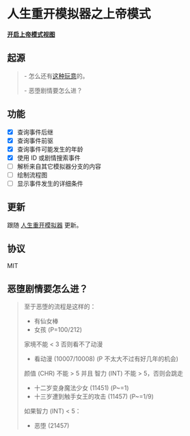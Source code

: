 # 人生重开模拟器之上帝模式

[**开启上帝模式视图**](https://lrgod.outv.im/)

## 起源

> \- 怎么还有[这种玩意](https://github.com/VickScarlet/lifeRestart/blob/4d22567ad44f52ed09018f8a5b357c4c45ea943e/data/events.json#L11333-L11339)的。
>
> \- 恶堕剧情要怎么进？

## 功能
* [x] 查询事件后继
* [x] 查询事件前驱
* [x] 查询事件可能发生的年龄
* [x] 使用 ID 或剧情搜索事件
* [ ] 解析来自其它模拟器分支的内容
* [ ] 绘制流程图
* [ ] 显示事件发生的详细条件

## 更新

跟随 [人生重开模拟器](https://github.com/VickScarlet/lifeRestart) 更新。

## 协议

MIT

## 恶堕剧情要怎么进？

> 至于恶堕的流程是这样的：
> * 有仙女棒
> * 女孩 (P=100/212)
> 
> 家境不能 < 3 否则看不了动漫
> 
> * 看动漫 (10007/10008) (P 不太大不过有好几年的机会)
> 
> 颜值 (CHR) 不能 > 5 并且 智力 (INT) 不能 > 5，否则会跳走
> 
> * 十二岁变身魔法少女 (11451) (P~=1)
> * 十三岁遭到触手女王的攻击 (11457) (P~=1/9)
> 
> 如果智力 (INT) < 5：
> 
> * 恶堕 (21457)
